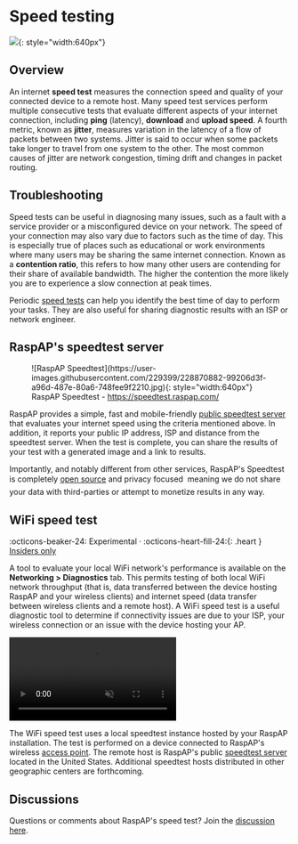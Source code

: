 # Speed testing 

![](https://user-images.githubusercontent.com/229399/228899043-4ddb0cee-687e-4e88-ba0d-e5883d821d72.jpg){: style="width:640px"}

## Overview
An internet **speed test** measures the connection speed and quality of your connected device to a remote host. Many speed test services perform multiple consecutive tests that evaluate different aspects of your internet connection, including **ping** (latency), **download** and **upload speed**. A fourth metric, known as **jitter**, measures variation in the latency of a flow of packets between two systems. Jitter is said to occur when some packets take longer to travel from one system to the other. The most common causes of jitter are network congestion, timing drift and changes in packet routing.

## Troubleshooting
Speed tests can be useful in diagnosing many issues, such as a fault with a service provider or a misconfigured device on your network. The speed of your connection may also vary due to factors such as the time of day. This is especially true of places such as educational or work environments where many users may be sharing the same internet connection. Known as a **contention ratio**, this refers to how many other users are contending for their share of available bandwidth. The higher the contention the more likely you are to experience a slow connection at peak times.

Periodic [speed tests](https://speedtest.raspap.com/) can help you identify the best time of day to perform your tasks. They are also useful for sharing diagnostic results with an ISP or network engineer.

## RaspAP's speedtest server
<figure markdown>
 ![RaspAP Speedtest](https://user-images.githubusercontent.com/229399/228870882-99206d3f-a96d-487e-80a6-748fee9f2210.jpg){: style="width:640px"}
 <figcaption>RaspAP Speedtest - <a href="https://speedtest.raspap.com/" target="_blank">https://speedtest.raspap.com/</a></figcaption>
</figure>

RaspAP provides a simple, fast and mobile-friendly [public speedtest server](https://speedtest.raspap.com/) that evaluates your internet speed using the criteria mentioned above. In addition, it reports your public IP address, ISP and distance from the speedtest server. When the test is complete, you can share the results of your test with a generated image and a link to results.

Importantly, and notably different from other services, RaspAP's Speedtest is completely [open source](https://github.com/RaspAP/speedtest) and privacy focused &#151; meaning we do not share your data with third-parties or attempt to monetize results in any way.

## WiFi speed test 
:octicons-beaker-24: Experimental · :octicons-heart-fill-24:{: .heart } [Insiders only](insiders.md)

A tool to evaluate your local WiFi network's performance is available on the **Networking > Diagnostics** tab. This permits testing of both local WiFi network throughput (that is, data transferred between the device hosting RaspAP and your wireless clients) and internet speed (data transfer between wireless clients and a remote host). A WiFi speed test is a useful diagnostic tool to determine if connectivity issues are due to your ISP, your wireless connection or an issue with the device hosting your AP.

<video src="https://user-images.githubusercontent.com/229399/214792331-4656d482-7c4d-4ca9-853d-2d1718ddf62d.mov" controls="controls" muted="muted"></video>

The WiFi speed test uses a local speedtest instance hosted by your RaspAP installation. The test is performed on a device connected to RaspAP's wireless [access point](ap-basics.md). The remote host is RaspAP's public [speedtest server](https://speedtest.raspap.com/) located in the United States. Additional speedtest hosts distributed in other geographic centers are forthcoming.

## Discussions
Questions or comments about RaspAP's speed test? Join the [discussion here](https://github.com/RaspAP/raspap-webgui/discussions/).
